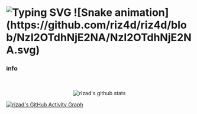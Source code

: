 
 <h1> 
<img
     src="https://readme-typing-svg.herokuapp.com?lines=%D0%9C%D0%BE%D0%BB%D0%BE%D0%B4%D1%88%D0%B8%D0%B9+%D0%BD%D0%B0%D1%83%D0%BA%D0%BE%D0%B2%D0%B8%D0%B9+%D1%81%D0%BF%D1%96%D0%B2%D1%80%D0%BE%D0%B1%D1%96%D1%82%D0%BD%D0%B8%D0%BA+%D0%B7+%D0%BF%D0%B8%D1%82%D0%B0%D0%BD%D1%8C+%D0%B1%D0%B5%D0%B7%D0%BF%D0%B5%D0%BA%D0%B8."
            alt="Typing SVG"/> 
![Snake animation](https://github.com/riz4d/riz4d/blob/NzI2OTdhNjE2NA/NzI2OTdhNjE2NA.svg)
<h3>info</h3>
<br>

<p align="center">
<img align="center" alt="rizad's github stats" src="https://github-readme-stats.anuraghazra1.vercel.app/api/top-langs/?username=riz4d&layout=compact&langs_count=10&hide=html,css&bg_color=30,000000,434343&title_color=fe428e&text_color=f1f1eb" />
</p>

[![rizad's GitHub Activity Graph](https://activity-graph.herokuapp.com/graph?username=riz4d&theme=tokyonight)](https://github.com/riz4d)

